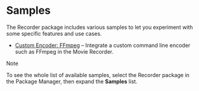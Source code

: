 # Samples

The Recorder package includes various samples to let you experiment with some specific features and use cases.

* [Custom Encoder: FFmpeg](samples-custom-encoder.md) – Integrate a custom command line encoder such as FFmpeg in the Movie Recorder.

>[!NOTE]
>To see the whole list of available samples, select the Recorder package in the Package Manager, then expand the **Samples** list.
